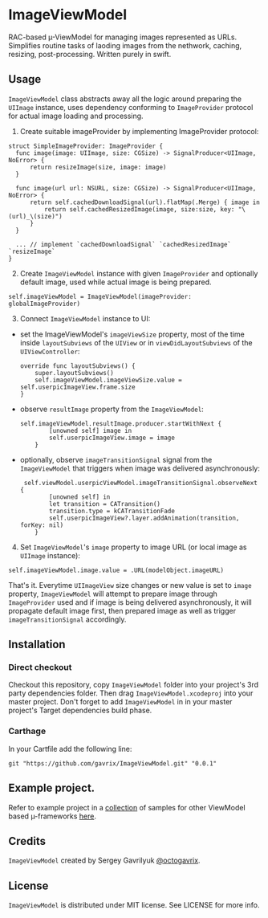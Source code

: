 # ImageViewModel
RAC-based µ-ViewModel for managing images represented as URLs. Simplifies routine tasks of laoding images from the nethwork, caching, resizing, post-processing. Written purely in swift.

## Usage

`ImageViewModel` class abstracts away all the logic around preparing the `UIImage` instance, uses dependency conforming to `ImageProvider` protocol for actual image loading and processing.

1. Create suitable imageProvider by implementing ImageProvider protocol:
  ```
  struct SimpleImageProvider: ImageProvider {
    func image(image: UIImage, size: CGSize) -> SignalProducer<UIImage, NoError> {
        return resizeImage(size, image: image)
    }
    
    func image(url url: NSURL, size: CGSize) -> SignalProducer<UIImage, NoError> {
        return self.cachedDownloadSignal(url).flatMap(.Merge) { image in
            return self.cachedResizedImage(image, size:size, key: "\(url)_\(size)")
        }
    }
    
    ... // implement `cachedDownloadSignal` `cachedResizedImage` `resizeImage`
  }
  ```

2. Create `ImageViewModel` instance with given `ImageProvider` and optionally default image, used while actual image is being prepared.
  ```
  self.imageViewModel = ImageViewModel(imageProvider: globalImageProvider)
  ```

3. Connect `ImageViewModel` instance to UI: 
  - set the ImageViewModel's `imageViewSize` property, most of the time inside `layoutSubviews` of the `UIView` or in `viewDidLayoutSubviews` of the `UIViewController`:
    ```
    override func layoutSubviews() {
        super.layoutSubviews()
        self.imageViewModel.imageViewSize.value = self.userpicImageView.frame.size
    }
    ```
    
  - observe `resultImage` property from the `ImageViewModel`:
    ```
    self.imageViewModel.resultImage.producer.startWithNext {
            [unowned self] image in
            self.userpicImageView.image = image
        }
    ```
  
  - optionally, observe `imageTransitionSignal` signal from the `ImageViewModel` that triggers when image was delivered asynchronously:
    ```
     self.viewModel.userpicViewModel.imageTransitionSignal.observeNext {
            [unowned self] in
            let transition = CATransition()
            transition.type = kCATransitionFade
            self.userpicImageView?.layer.addAnimation(transition, forKey: nil)
        }
    ```

4. Set `ImageViewModel`'s `image` property to image URL (or local image as `UIImage` instance):
  ```
  self.imageViewModel.image.value = .URL(modelObject.imageURL)
  ```

That's it. Everytime `UIImageView` size changes or new value is set to `image` property, `ImageViewModel` will attempt to prepare image through `ImageProvider` used and if image is being delivered asynchronously, it will propagate default image first, then prepared image as well as trigger `imageTransitionSignal` accordingly.

## Installation

### Direct checkout

Checkout this repository, copy `ImageViewModel` folder into your project's 3rd party dependencies folder. Then drag `ImageViewModel.xcodeproj` into your master project. Don't forget to add `ImageViewModel` in in your master project's Target dependencies build phase.

### Carthage

In your Cartfile add the following line:

```
git "https://github.com/gavrix/ImageViewModel.git" "0.0.1"
```


## Example project.

Refer to example project in a [collection](https://github.com/gavrix/ViewModelsSamples) of samples for other ViewModel based µ-frameworks [here](https://github.com/gavrix/ViewModelsSamples/blob/master/ImageViewModelExample/README.md).


## Credits

`ImageViewModel` created by Sergey Gavrilyuk [@octogavrix](http://twitter.com/octogavrix).


## License

`ImageViewModel` is distributed under MIT license. See LICENSE for more info.
